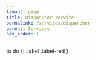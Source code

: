 ```yaml
---
layout: page
title: Dispatcher service
permalink: /services/dispatcher
parent: Services
nav_order: 1
---
```


to do
{: .label .label-red }
